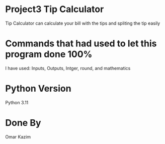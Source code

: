 # Project3 Tip Calculator
 Tip Calculator can calculate your bill with the tips and spliting the tip easily

# Commands that had used to let this program done 100% 
 I have used: Inputs, Outputs, Intger, round, and mathematics

# Python Version 
 Python 3.11

# Done By 
 Omar Kazim
